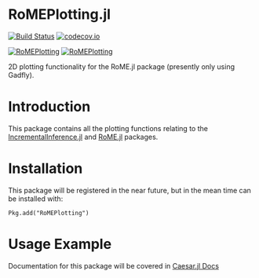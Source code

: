 # RoMEPlotting.jl

[![Build Status](https://travis-ci.org/dehann/RoMEPlotting.jl.svg?branch=master)](https://travis-ci.org/dehann/RoMEPlotting.jl)
[![codecov.io](https://codecov.io/github/dehann/RoMEPlotting.jl/coverage.svg?branch=master)](https://codecov.io/github/dehann/RoMEPlotting.jl?branch=master)

[![RoMEPlotting](http://pkg.julialang.org/badges/RoMEPlotting_0.6.svg)](http://pkg.julialang.org/?pkg=RoMEPlotting&ver=0.6)
[![RoMEPlotting](http://pkg.julialang.org/badges/RoMEPlotting_0.7.svg)](http://pkg.julialang.org/?pkg=RoMEPlotting&ver=0.7)


2D plotting functionality for the RoME.jl package (presently only using Gadfly).

# Introduction

This package contains all the plotting functions relating to the [IncrementalInference.jl](http://www.github.com/dehann/IncrementalInference.jl) and [RoME.jl](http://www.github.com/dehann/RoME.jl) packages.

# Installation

This package will be registered in the near future, but in the mean time can be installed with:
```
Pkg.add("RoMEPlotting")
```

# Usage Example

Documentation for this package will be covered in [Caesar.jl Docs](http://dehann.github.io/Caesar.jl/latest/)
